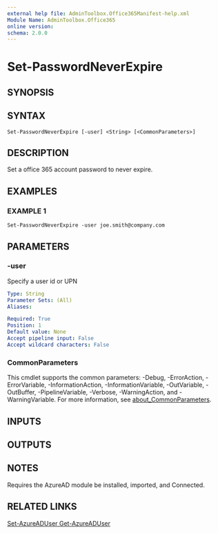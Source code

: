 ```yaml
---
external help file: AdminToolbox.Office365Manifest-help.xml
Module Name: AdminToolbox.Office365
online version:
schema: 2.0.0
---
```


# Set-PasswordNeverExpire

## SYNOPSIS

## SYNTAX

```
Set-PasswordNeverExpire [-user] <String> [<CommonParameters>]
```

## DESCRIPTION
Set a office 365 account password to never expire.

## EXAMPLES

### EXAMPLE 1
```
Set-PasswordNeverExpire -user joe.smith@company.com
```

## PARAMETERS

### -user
Specify a user id or UPN

```yaml
Type: String
Parameter Sets: (All)
Aliases:

Required: True
Position: 1
Default value: None
Accept pipeline input: False
Accept wildcard characters: False
```

### CommonParameters
This cmdlet supports the common parameters: -Debug, -ErrorAction, -ErrorVariable, -InformationAction, -InformationVariable, -OutVariable, -OutBuffer, -PipelineVariable, -Verbose, -WarningAction, and -WarningVariable. For more information, see [about_CommonParameters](http://go.microsoft.com/fwlink/?LinkID=113216).

## INPUTS

## OUTPUTS

## NOTES
Requires the AzureAD module be installed, imported, and Connected.

## RELATED LINKS

[Set-AzureADUser
Get-AzureADUser]()

